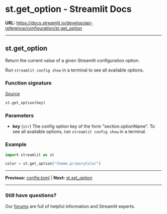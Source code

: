 # st.get_option - Streamlit Docs

**URL:** https://docs.streamlit.io/develop/api-reference/configuration/st.get_option

---

## st.get_option

Return the current value of a given Streamlit configuration option.

Run `streamlit config show` in a terminal to see all available options.

### Function signature

[Source](https://github.com/streamlit/streamlit/blob/1.50.0/lib/streamlit/config.py#L178 "View st.get_option source code on GitHub")

```python
st.get_option(key)
```

### Parameters

*   **key** (`str`)
    The config option key of the form "section.optionName". To see all available options, run `streamlit config show` in a terminal.

### Example

```python
import streamlit as st

color = st.get_option("theme.primaryColor")
```

---

**Previous:** [config.toml](/develop/api-reference/configuration/config.toml) | **Next:** [st.set_option](/develop/api-reference/configuration/st.set_option)

---

### Still have questions?

Our [forums](https://discuss.streamlit.io) are full of helpful information and Streamlit experts.